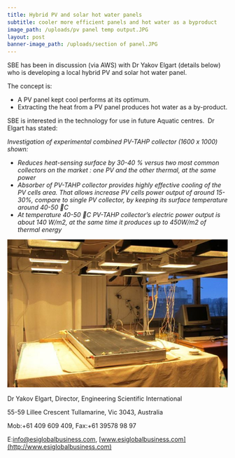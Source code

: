 ```yaml
---
title: Hybrid PV and solar hot water panels
subtitle: cooler more efficient panels and hot water as a byproduct
image_path: /uploads/pv panel temp output.JPG
layout: post
banner-image_path: /uploads/section of panel.JPG
---
```



SBE has been in discussion (via AWS) with Dr Yakov Elgart (details below) who is developing a local hybrid PV and solar hot water panel.

The concept is:

* A PV panel kept cool performs at its optimum.
* Extracting the heat from a PV panel produces hot water as a by-product.

SBE is interested in the technology for use in future Aquatic centres.&nbsp; Dr Elgart has stated:

*Investigation of experimental combined PV-TAHP collector (1600 x 1000) shown:*

* *Reduces heat-sensing surface by 30-40 % versus two most common collectors on the market : one PV and the other thermal, at the same power*
* *Absorber of PV-TAHP collector provides highly effective cooling of the PV cells area. That allows increase PV cells power output of around 15-30%, compare to single PV collector, by keeping its surface temperature around 40-50 C*
* *At temperature 40-50 C PV-TAHP collector’s electric power output is about 140 W/m2, at the same time it produces up to 450W/m2 of thermal energy*

![](/uploads/versions/research-pv---x----651-437x---.JPG)

Dr Yakov Elgart, Director, Engineering Scientific International

55-59 Lillee Crescent Tullamarine, Vic 3043, Australia

Mob:+61 409 609 409, Fax:+61 39578 98 97

E:info@esiglobalbusiness.com, [www.esiglobalbusiness.com](http://www.esiglobalbusiness.com)